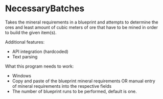 # NecessaryBatches
Takes the mineral requirements in a blueprint and attempts to determine the ores and least amount of cubic meters of ore that have to be mined in order to build the given item(s).

Additional features:
- API integration (hardcoded)
- Text parsing

What this program needs to work:
- Windows
- Copy and paste of the blueprint mineral requirements OR
  manual entry of mineral requirements into the respective fields
- The number of blueprint runs to be performed, default is one.
